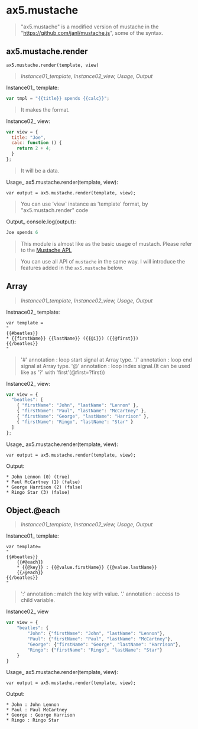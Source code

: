 # ax5.mustache

> "ax5.mustache" is a modified version of mustache 
in the "https://github.com/janl/mustache.js", some of the syntax.


## ax5.mustache.render  
`ax5.mustache.render(template, view)`

 > *Instance01_template, Instance02_view, Usage, Output*


Instance01_ template:
```js
var tmpl = "{{title}} spends {{calc}}";
```
>  It makes the format.

Instance02_ view:
```js
var view = {
  title: "Joe",
  calc: function () {
    return 2 + 4;
  }
};
```
>  It will be a data.

Usage_ ax5.mustache.render(template, view):
```
var output = ax5.mustache.render(template, view);
```
> You can use 'view' instance as 'template' format, by "ax5.mustach.render" code

Output_ console.log(output):
```js
Joe spends 6
```

>This module is almost like as the basic usage of mustach.
>Please refer to the [Mustache API.](https://github.com/janl/mustache.js/blob/master/README.md)

>You can use all API of `mustache` in the same way.
>I will introduce the features added in the `ax5.mustache` below.


## Array

 > *Instance01_template, Instance02_view, Usage, Output*



Instnace02_ template:
```
var template =
"
{{#beatles}}
* {{firstName}} {{lastName}} ({{@i}}) ({{@first}})
{{/beatles}}
"
```
> '#' annotation : loop start signal at Array type.
>'/'  annotation : loop end signal at Array type.
>'@' annotation : loop index signal.(It can be used like as '?' with 'first'(@first=?first))

Instance02_ view:
```js
var view = {
  "beatles": [
    { "firstName": "John", "lastName": "Lennon" },
    { "firstName": "Paul", "lastName": "McCartney" },
    { "firstName": "George", "lastName": "Harrison" },
    { "firstName": "Ringo", "lastName": "Star" }
  ]
};
```


Usage_ ax5.mustache.render(template, view):
```
var output = ax5.mustache.render(template, view);
```


Output:
```
* John Lennon (0) (true)
* Paul McCartney (1) (false)
* George Harrison (2) (false)
* Ringo Star (3) (false)
```

## Object.@each

 > *Instance01_template, Instance02_view, Usage, Output*


Instance01_ template:
```
var template=
"
{{#beatles}}
    {{#@each}}
    * {{@key}} : {{@value.firstName}} {{@value.lastName}}
    {{/@each}}
{{/beatles}}
"
```
> ':' annotation : match the key with value.
> '.' annotation : access to child variable.


Instance02_ view
```js
var view = {
    "beatles": {
        "John": {"firstName": "John", "lastName": "Lennon"},
        "Paul": {"firstName": "Paul", "lastName": "McCartney"},
        "George": {"firstName": "George", "lastName": "Harrison"},
        "Ringo": {"firstName": "Ringo", "lastName": "Star"}
    }
}
```

Usage_ ax5.mustache.render(template, view):
```
var output = ax5.mustache.render(template, view);
```

Output:
```
* John : John Lennon
* Paul : Paul McCartney
* George : George Harrison
* Ringo : Ringo Star
```